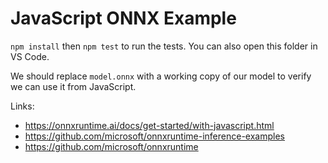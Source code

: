 # JavaScript ONNX Example

`npm install` then `npm test` to run the tests. You can also open this
folder in VS Code.

We should replace `model.onnx` with a working copy of our model to
verify we can use it from JavaScript.

Links:

* https://onnxruntime.ai/docs/get-started/with-javascript.html
* https://github.com/microsoft/onnxruntime-inference-examples
* https://github.com/microsoft/onnxruntime
